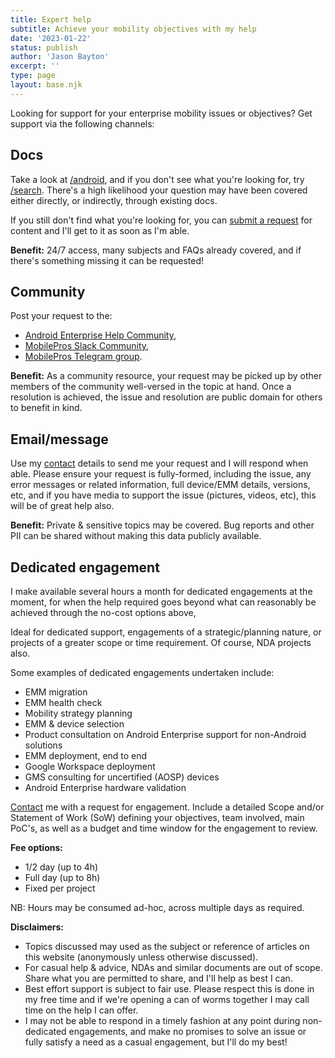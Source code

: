 ```yaml
---
title: Expert help
subtitle: Achieve your mobility objectives with my help
date: '2023-01-22'
status: publish
author: 'Jason Bayton'
excerpt: ''
type: page
layout: base.njk
---
```

Looking for support for your enterprise mobility issues or objectives? Get support via the following channels:

<div class="grid grid-column-3 grid-gap-50 grid-column-mobile-1 padding-40 padding-sides-0">
<div class="">

## Docs

Take a look at [/android](/android), and if you don't see what you're looking for, try [/search](/search). There's a high likelihood your question may have been covered either directly, or indirectly, through existing docs.

If you still don't find what you're looking for, you can [submit a request](https://github.com/jasonbayton/11ty/issues/new?assignees=jasonbayton&labels=documentation&template=content-request.md&title=%5BContent+request%5D) for content and I'll get to it as soon as I'm able.

**Benefit:** 24/7 access, many subjects and FAQs already covered, and if there's something missing it can be requested!

</div>
<div class="">

## Community 

Post your request to the:

* [Android Enterprise Help Community](https://support.google.com/work/android/community), 
* [MobilePros Slack Community](https://mobilepros.org), 
* [MobilePros Telegram group](https://t.me/mobile_pros).

**Benefit:** As a community resource, your request may be picked up by other members of the community well-versed in the topic at hand. Once a resolution is achieved, the issue and resolution are public domain for others to benefit in kind.

</div>
<div class="">

## Email/message

Use my [contact](/contact) details to send me your request and I will respond when able. Please ensure your request is fully-formed, including the issue, any error messages or related information, full device/EMM details, versions, etc, and if you have media to support the issue (pictures, videos, etc), this will be of great help also.

**Benefit:** Private & sensitive topics may be covered. Bug reports and other PII can be shared without making this data publicly available. 

</div>

<div class="border-4px border-orange border-curved grid-padding-10 grid-padding-mobile-0 border-mobile-0 grid-column-span-all">

## Dedicated engagement

I make available several hours a month for dedicated engagements at the moment, for when the help required goes beyond what can reasonably be achieved through the no-cost options above, 

Ideal for dedicated support, engagements of a strategic/planning nature, or projects of a greater scope or time requirement. Of course, NDA projects also. 

Some examples of dedicated engagements undertaken include:

* EMM migration
* EMM health check
* Mobility strategy planning
* EMM & device selection
* Product consultation on Android Enterprise support for non-Android solutions
* EMM deployment, end to end
* Google Workspace deployment
* GMS consulting for uncertified (AOSP) devices
* Android Enterprise hardware validation


[Contact](/contact) me with a request for engagement. Include a detailed Scope and/or Statement of Work (SoW) defining your objectives, team involved, main PoC's, as well as a budget and time window for the engagement to review. 

**Fee options:** 
* 1/2 day (up to 4h)
* Full day (up to 8h)
* Fixed per project

NB: Hours may be consumed ad-hoc, across multiple days as required. 

</div>
</div>

**Disclaimers:** 

* Topics discussed may used as the subject or reference of articles on this website (anonymously unless otherwise discussed). 
* For casual help & advice, NDAs and similar documents are out of scope. Share what you are permitted to share, and I'll help as best I can.
* Best effort support is subject to fair use. Please respect this is done in my free time and if we're opening a can of worms together I may call time on the help I can offer.
* I may not be able to respond in a timely fashion at any point during non-dedicated engagements, and make no promises to solve an issue or fully satisfy a need as a casual engagement, but I'll do my best! 